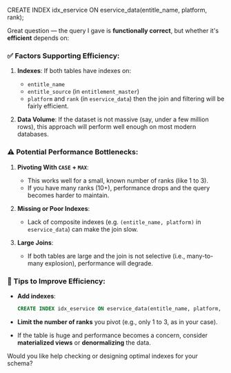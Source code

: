 CREATE INDEX idx_eservice ON eservice_data(entitle_name, platform, rank);




Great question — the query I gave is **functionally correct**, but whether it's **efficient** depends on:

### ✅ Factors Supporting Efficiency:

1. **Indexes**: If both tables have indexes on:

   * `entitle_name`
   * `entitle_source` (in `entitlement_master`)
   * `platform` and `rank` (in `eservice_data`)
     then the join and filtering will be fairly efficient.

2. **Data Volume**: If the dataset is not massive (say, under a few million rows), this approach will perform well enough on most modern databases.

### ⚠️ Potential Performance Bottlenecks:

1. **Pivoting With `CASE` + `MAX`**:

   * This works well for a small, known number of ranks (like 1 to 3).
   * If you have many ranks (10+), performance drops and the query becomes harder to maintain.

2. **Missing or Poor Indexes**:

   * Lack of composite indexes (e.g. `(entitle_name, platform)` in `eservice_data`) can make the join slow.

3. **Large Joins**:

   * If both tables are large and the join is not selective (i.e., many-to-many explosion), performance will degrade.

### 🔧 Tips to Improve Efficiency:

* **Add indexes**:

  ```sql
  CREATE INDEX idx_eservice ON eservice_data(entitle_name, platform, rank);
  ```
* **Limit the number of ranks** you pivot (e.g., only 1 to 3, as in your case).
* If the table is huge and performance becomes a concern, consider **materialized views** or **denormalizing** the data.

Would you like help checking or designing optimal indexes for your schema?
